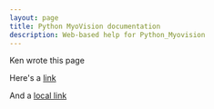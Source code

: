 ```yaml
---
layout: page
title: Python MyoVision documentation
description: Web-based help for Python_Myovision
---
```


Ken wrote this page

Here's a [link](http://www.campbellmusclelab.org)

And a [local link](pages/kens_test.html)
